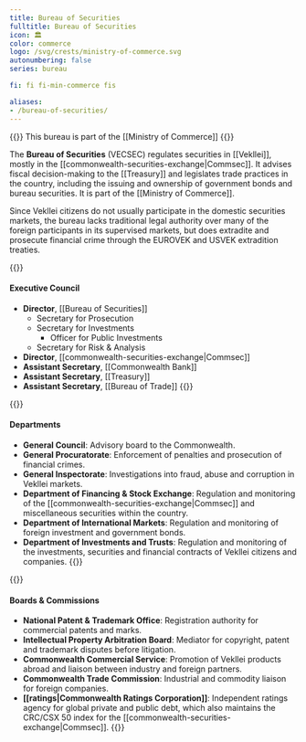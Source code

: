 ```yaml
---
title: Bureau of Securities
fulltitle: Bureau of Securities
icon: 🏛️
color: commerce
logo: /svg/crests/ministry-of-commerce.svg
autonumbering: false
series: bureau

fi: fi fi-min-commerce fis

aliases:
- /bureau-of-securities/
---
```

{{<note series>}}
 This bureau is part of the [[Ministry of Commerce]]
{{</note>}}

The <span class="fi fi-min-commerce fis"></span> **Bureau of Securities** (VECSEC) regulates securities in [[Vekllei]], mostly in the [[commonwealth-securities-exchange|Commsec]]. It advises fiscal decision-making to the [[Treasury]] and legislates trade practices in the country, including the issuing and ownership of government bonds and bureau securities. It is part of the [[Ministry of Commerce]].

Since Vekllei citizens do not usually participate in the domestic securities markets, the bureau lacks traditional legal authority over many of the foreign participants in its supervised markets, but does extradite and prosecute financial crime through the EUROVEK and USVEK extradition treaties.

{{<note panel>}}
#### Executive Council

* **Director**, [[Bureau of Securities]]
	* Secretary for Prosecution
	* Secretary for Investments
		* Officer for Public Investments
	* Secretary for Risk & Analysis
* **Director**, [[commonwealth-securities-exchange|Commsec]]
* **Assistant Secretary**, [[Commonwealth Bank]]
* **Assistant Secretary**, [[Treasury]]
* **Assistant Secretary**, [[Bureau of Trade]]
{{</note>}}

{{<note panel>}}
#### Departments

* **General Council**: Advisory board to the Commonwealth.
* **General Procuratorate**: Enforcement of penalties and prosecution of financial crimes.
* **General Inspectorate**: Investigations into fraud, abuse and corruption in Vekllei markets.
* **Department of Financing & Stock Exchange**: Regulation and monitoring of the [[commonwealth-securities-exchange|Commsec]] and miscellaneous securities within the country.
* **Department of International Markets**: Regulation and monitoring of foreign investment and government bonds.
* **Department of Investments and Trusts**: Regulation and monitoring of the investments, securities and financial contracts of Vekllei citizens and companies.
{{</note>}}

{{<note panel>}}
#### Boards & Commissions

* **National Patent & Trademark Office**: Registration authority for commercial patents and marks.
* **Intellectual Property Arbitration Board**: Mediator for copyright, patent and trademark disputes before litigation.
* **Commonwealth Commercial Service**: Promotion of Vekllei products abroad and liaison between industry and foreign partners.
* **Commonwealth Trade Commission**: Industrial and commodity liaison for foreign companies.
* **[[ratings|Commonwealth Ratings Corporation]]**: Independent ratings agency for global private and public debt, which also maintains the CRC/CSX 50 index for the [[commonwealth-securities-exchange|Commsec]].
{{</note>}}